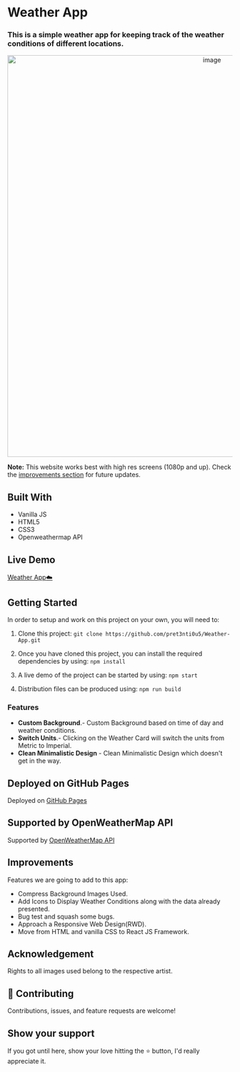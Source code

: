 # Weather App

### This is a simple weather app for keeping track of the weather conditions of different locations.

<div align="center"><img src="" alt="image" width="900" /></div>

**Note:** This website works best with high res screens (1080p and up). Check the [improvements section](#improvements) for future updates.

## Built With

- Vanilla JS
- HTML5
- CSS3
- Openweathermap API

## Live Demo

[Weather App:cloud:](https://pret3nti0u5.github.io/Weather-App)

## Getting Started

In order to setup and work on this project on your own, you will need to:

1. Clone this project:
   `git clone https://github.com/pret3nti0u5/Weather-App.git`

2. Once you have cloned this project, you can install the required dependencies by using:
   `npm install`

3. A live demo of the project can be started by using:
   `npm start`

4. Distribution files can be produced using:
   `npm run build`

### Features

- **Custom Background**.- Custom Background based on time of day and weather conditions.
- **Switch Units**.- Clicking on the Weather Card will switch the units from Metric to Imperial.
- **Clean Minimalistic Design** - Clean Minimalistic Design which doesn't get in the way.

## Deployed on GitHub Pages

Deployed on [GitHub Pages](https://pages.github.com/)

## Supported by OpenWeatherMap API

Supported by [OpenWeatherMap API](https://openweathermap.org/api)

## Improvements

Features we are going to add to this app:

- Compress Background Images Used.
- Add Icons to Display Weather Conditions along with the data already presented.
- Bug test and squash some bugs.
- Approach a Responsive Web Design(RWD).
- Move from HTML and vanilla CSS to React JS Framework.

## Acknowledgement

Rights to all images used belong to the respective artist.

## 🤝 Contributing

Contributions, issues, and feature requests are welcome!

## Show your support

If you got until here, show your love hitting the ⭐️ button, I'd really appreciate it.
